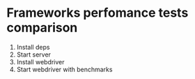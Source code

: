 # Frameworks perfomance tests comparison

1. Install deps
2. Start server
3. Install webdriver
4. Start webdriver with benchmarks
